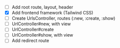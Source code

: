 - [ ] Add root route, layout, header
- [x] Add frontend framework (Tailwind CSS)
- [ ] Create UrlsController, routes (:new, :create, :show)
- [ ] UrlController#new, with view
- [ ] UrlController#create
- [ ] UrlController#show, with view
- [ ] Add redirect route
